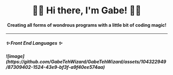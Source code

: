 <h1 align="center" color="blue"> 🐱‍👤 Hi there, I'm Gabe! 🧙‍♂️ </h1>

<h4 align="center"> Creating all forms of wondrous programs with a little bit of coding magic! </h4>
<hr/>
<h5> ✨ Front End Languages ✨ <h5/>
![image](https://github.com/GabeTehWizard/GabeTehWizard/assets/104322949/87309402-1524-43e9-bf3f-a9f40ee574aa)

<!--
**GabeTehWizard/GabeTehWizard** is a ✨ _special_ ✨ repository because its `README.md` (this file) appears on your GitHub profile.

Here are some ideas to get you started:

- 🔭 I’m currently working on ...
- 🌱 I’m currently learning ...
- 👯 I’m looking to collaborate on ...
- 🤔 I’m looking for help with ...
- 💬 Ask me about ...
- 📫 How to reach me: ...
- 😄 Pronouns: ...
- ⚡ Fun fact: ...
-->
